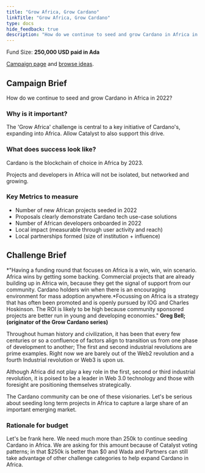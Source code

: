 ```yaml
---
title: "Grow Africa, Grow Cardano"
linkTitle: "Grow Africa, Grow Cardano"
type: docs
hide_feedback: true
description: "How do we continue to seed and grow Cardano in Africa in 2022?"
---
```

Fund Size: **250,000 USD paid in Ada**

[Campaign page](https://cardano.ideascale.com/c/idea/384227) and [browse ideas]().

## Campaign Brief
How do we continue to seed and grow Cardano in Africa in 2022?

### Why is it important?
The 'Grow Africa' challenge is central to a key initiative of Cardano's, expanding into Africa. Allow Catalyst to also support this drive.

### What does success look like?
Cardano is the blockchain of choice in Africa by 2023.

Projects and developers in Africa will not be isolated, but networked and growing.

### Key Metrics to measure
- Number of new African projects seeded in 2022
- Proposals clearly demonstrate Cardano tech use-case solutions 
- Number of African developers onboarded in 2022
- Local impact (measurable through user activity and reach)
- Local partnerships formed (size of institution + influence)

## Challenge Brief
*"Having a funding round that focuses on Africa is a win, win, win scenario. Africa wins by getting some backing. Commercial projects that are already building up in Africa win, because they get the signal of support from our community. Cardano holders win when there is an encouraging environment for mass adoption anywhere.*Focussing on Africa is a strategy that has often been promoted and is openly pursued by IOG and Charles Hoskinson. The ROI is likely to be high because community sponsored projects are better run in young and developing economies." **Greg Bell; (originator of the Grow Cardano series)**

Throughout human history and civilization, it has been that every few centuries or so a confluence of factors align to transition us from one phase of development to another; The first and second industrial revolutions are prime examples. Right now we are barely out of the Web2 revolution and a fourth Industrial revolution or Web3 is upon us. 

Although Africa did not play a key role in the first, second or third industrial revolution, it is poised to be a leader in Web 3.0 technology and those with foresight are positioning themselves strategically. 

The Cardano community can be one of these visionaries. Let's be serious about seeding long term projects in Africa to capture a large share of an important emerging market.

### Rationale for budget

Let's be frank here. We need much more than 250k to continue seeding Cardano in Africa. We are asking for this amount because of Catalyst voting patterns; in that $250k is better than $0 and Wada and Partners can still take advantage of other challenge categories to help expand Cardano in Africa.